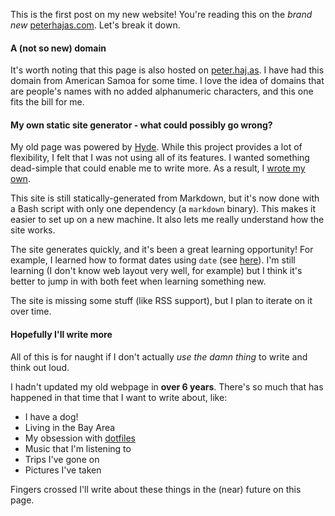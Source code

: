 <!--
New Site, Who Dis?
20181231 17:35
-->

This is the first post on my new website! You're reading this on the *brand new* [peterhajas.com](peterhajas.com). Let's break it down.

#### A (not so new) domain

It's worth noting that this page is also hosted on [peter.haj.as](peter.haj.as). I have had this domain from American Samoa for some time. I love the idea of domains that are people's names with no added alphanumeric characters, and this one fits the bill for me.

#### My own static site generator - what could possibly go wrong?

My old page was powered by [Hyde](https://github.com/hyde/hyde). While this project provides a lot of flexibility, I felt that I was not using all of its features. I wanted something dead-simple that could enable me to write more. As a result, I [wrote my own](https://github.com/peterhajas/peterhajas.com).

This site is still statically-generated from Markdown, but it's now done with a Bash script with only one dependency (a `markdown` binary). This makes it easier to set up on a new machine. It also lets me really understand how the site works.

The site generates quickly, and it's been a great learning opportunity! For example, I learned how to format dates using `date` (see [here](https://github.com/peterhajas/peterhajas.com/blob/master/build#L44)). I'm still learning (I don't know web layout very well, for example) but I think it's better to jump in with both feet when learning something new.

The site is missing some stuff (like RSS support), but I plan to iterate on it over time.

#### Hopefully I'll write more

All of this is for naught if I don't actually *use the damn thing* to write and think out loud.

I hadn't updated my old webpage in **over 6 years**. There's so much that has happened in that time that I want to write about, like:

- I have a dog!
- Living in the Bay Area
- My obsession with [dotfiles](https://github.com/peterhajas/dotfiles)
- Music that I'm listening to
- Trips I've gone on
- Pictures I've taken

Fingers crossed I'll write about these things in the (near) future on this page.
